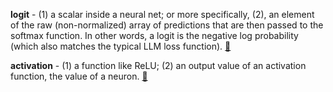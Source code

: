 **logit** - (1) a scalar inside a neural net; or more specifically,
(2), an element of the raw (non-normalized) array of predictions that are
then passed to the softmax function.  In other words, a logit is the
negative log probability (which also matches the typical LLM loss function).
[🔗](https://stackoverflow.com/questions/41455101/what-is-the-meaning-of-the-word-logits-in-tensorflow)

**activation** - (1) a function like ReLU; (2) an output value of an activation function,
the value of a neuron.
[🔗](https://stats.stackexchange.com/questions/333700/to-what-exactly-does-the-term-activations-refer-in-neural-networks)
